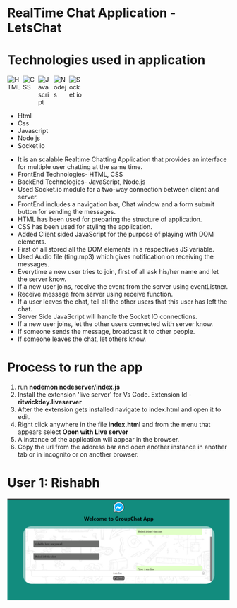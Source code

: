 <h1>RealTime Chat Application - LetsChat</h1>

# Technologies used in application
<div style="display: flex; flex-wrap: wrap; gap: 5px">
    <img alt="HTML" width="30px" src="https://cdn.jsdelivr.net/gh/devicons/devicon/icons/html5/html5-original-wordmark.svg"/>
    <img alt="CSS" width="30px" src="https://cdn.jsdelivr.net/gh/devicons/devicon@latest/icons/css3/css3-original-wordmark.svg" />
    <img alt="Javascript" width="30px" src="https://cdn.jsdelivr.net/gh/devicons/devicon/icons/javascript/javascript-original.svg"/>
    <img alt="Nodejs" width="30px" src="https://cdn.jsdelivr.net/gh/devicons/devicon@latest/icons/nodejs/nodejs-original-wordmark.svg" />
    <img alt="Socket io" width="30px" src="https://cdn.jsdelivr.net/gh/devicons/devicon/icons/socketio/socketio-original-wordmark.svg"/>
</div>

* Html
* Css
* Javascript
* Node js
* Socket io

<ul>
<li>It is an scalable Realtime Chatting Application that provides an interface for multiple user chatting at the same time.</li>
<li>FrontEnd Technologies- HTML, CSS</li>
<li>BackEnd Technologies- JavaScript, Node.js</li>
<li>Used Socket.io module for a two-way connection between client and server.</li>
<li>FrontEnd includes a navigation bar, Chat window and a form submit button for sending the messages.</li>
<li>HTML has been used for preparing the structure of application.</li>
<li>CSS has been used for styling the application.</li>
<li>Added Client sided JavaScript for the purpose of playing with DOM elements.</li>
<li>First of all stored all the DOM elements in a respectives JS variable.</li>
<li>Used Audio file (ting.mp3) which gives notification on receiving the messages.</li>
<li>Everytime a new user tries to join, first of all ask his/her name and let the server know.</li>
<li>If a new user joins, receive the event from the server using eventListner.</li>
<li>Receive message from server using receive function.</li>
<li>If a user leaves the chat, tell all the other users that this user has left the chat.</li>
<li>Server Side JavaScript will handle the Socket IO connections.</li>
<li>If a new user joins, let the other users connected with server know.</li>
<li>If someone sends the message, broadcast it to other people.</li>
<li>If someone leaves the chat, let others know.</li>
</ul>

# Process to run the app
<ol>
  <li> run <b>nodemon nodeserver/index.js</b>
  <li> Install the extension 'live server' for Vs Code. Extension Id - <b>ritwickdey.liveserver </b>
  <li> After the extension gets installed navigate to index.html and open it to edit.
  <li> Right click anywhere in the file <b>index.html</b> and from the menu that appears select <b> Open with Live server </b>
  <li> A instance of the application will appear in the browser. 
  <li> Copy the url from the address bar and open another instance in another tab or in incognito or on another browser.
</ol>

# User 1: Rishabh
<a href="#"><img src="/images/Whatsapp_group_ss.png" width=1090px ></a>
